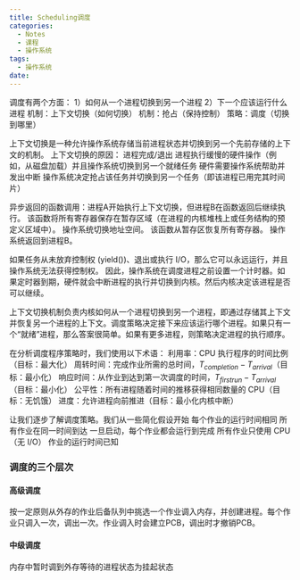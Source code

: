 ```yaml
---
title: Scheduling调度
categories:
  - Notes
  - 课程
  - 操作系统
tags:
  - 操作系统
date:
---
```

调度有两个方面：
1）如何从一个进程切换到另一个进程
2）下一个应该运行什么进程
机制：上下文切换（如何切换）
机制：抢占（保持控制）
策略：调度（切换到哪里）

上下文切换是一种允许操作系统存储当前进程状态并切换到另一个先前存储的上下文的机制。
上下文切换的原因： 
进程完成/退出 
进程执行缓慢的硬件操作（例如，从磁盘加载）并且操作系统切换到另一个就绪任务 
硬件需要操作系统帮助并发出中断 
操作系统决定抢占该任务并切换到另一个任务（即该进程已用完其时间片）

异步返回的函数调用：进程A开始执行上下文切换，但进程B在函数返回后继续执行。
该函数将所有寄存器保存在暂存区域（在进程的内核堆栈上或任务结构的预定义区域中）。
操作系统切换地址空间。
该函数从暂存区恢复所有寄存器。
操作系统返回到进程B。

如果任务从未放弃控制权 (yield())、退出或执行 I/O，那么它可以永远运行，并且操作系统无法获得控制权。
因此，操作系统在调度进程之前设置一个计时器。如果定时器到期，硬件就会中断进程的执行并切换到内核。然后内核决定该进程是否可以继续。

上下文切换机制负责​​内核如何从一个进程切换到另一个进程，即通过存储其上下文并恢复另一个进程的上下文。调度策略决定接下来应该运行哪个进程。如果只有一个“就绪”进程，那么答案很简单。如果有更多进程，则策略决定进程的执行顺序。

在分析调度程序策略时，我们使用以下术语： 
利用率：CPU 执行程序的时间比例（目标：最大化） 
周转时间：完成作业所需的总时间，$T_{completion} − T_{arrival}$（目标：最小化） 
响应时间：从作业到达到第一次调度的时间，$T_{firstrun} - T_{arrival}$（目标：最小化） 
公平性：所有进程随着时间的推移获得相同数量的 CPU（目标：无饥饿） 
进度：允许进程向前推进（目标：最小化内核中断）

让我们逐步了解调度策略。我们从一些简化假设开始 
每个作业的运行时间相同 
所有作业在同一时间到达 一旦启动，每个作业都会运行到完成 
所有作业只使用 CPU（无 I/O） 
作业的运行时间已知 


### 调度的三个层次
#### 高级调度
按一定原则从外存的作业后备队列中挑选一个作业调入内存，并创建进程。每个作业只调入一次，调出一次。作业调入时会建立PCB，调出时才撤销PCB。

#### 中级调度
内存中暂时调到外存等待的进程状态为挂起状态
